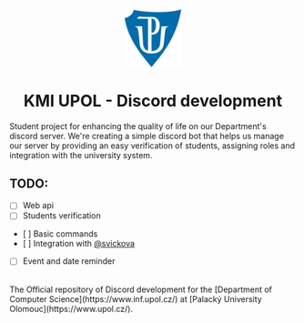 <div align="center"><img src="University logo.png" width="100" title="logo"></div>
<h1 align="center">KMI UPOL - Discord development </h1>

Student project for enhancing the quality of life on our Department's discord server. We're creating a simple discord bot that helps us manage our server by providing an easy verification of students, assigning roles and integration with the university system.

## TODO:

- [ ] Web api
- [ ] Students verification
- [ ] Basic commands
- [ ] Integration with [@svickova](https://github.com/mikulatomas/svickova)
- [ ] Event and date reminder

<br>
The Official repository of Discord development for the [Department of Computer Science](https://www.inf.upol.cz/) at [Palacký University Olomouc](https://www.upol.cz/).
